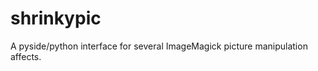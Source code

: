 shrinkypic
==========

A pyside/python interface for several ImageMagick picture manipulation affects.
